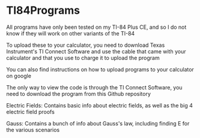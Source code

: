 # TI84Programs
All programs have only been tested on my TI-84 Plus CE, and so I do not know if they will work on other variants of the TI-84

To upload these to your calculator, you need to download Texas Instrument's TI Connect Software and use the cable that came with
your calculator and that you use to charge it to upload the program

You can also find instructions on how to upload programs to your calculator on google

The only way to view the code is through the TI Connect Software, you need to download the program from this Github repository

Electric Fields: Contains basic info about electric fields, as well as the big 4 electric field proofs

Gauss: Contains a bunch of info about Gauss's law, including finding E for the various scenarios
